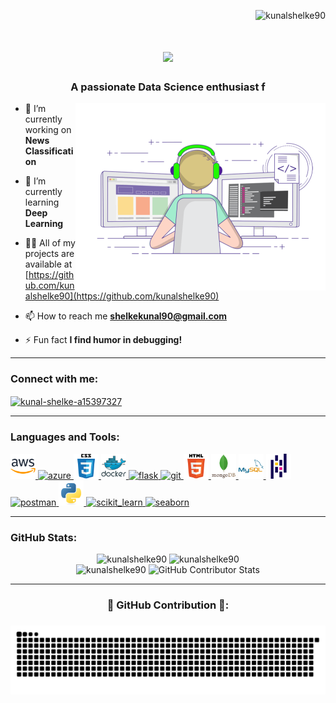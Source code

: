 <p align="right"> 
  <img src="https://komarev.com/ghpvc/?username=kunalshelke90&label=Profile%20views&color=0e75b6&style=flat" alt="kunalshelke90" /> 
</p>

<h1 align="center">
    <img src="https://readme-typing-svg.herokuapp.com/?font=Righteous&size=35&center=true&vCenter=true&width=500&height=70&duration=4000&lines=Hi+There!+👋;+I'm+Kunal+Shelke!;" />
</h1>
<h3 align="center">A passionate Data Science enthusiast f</h3>

<img align="right" alt="Coding" width="400" src="https://github.com/kunalshelke90/kunalshelke90/blob/main/github%20coding%20.gif">

- 🔭 I’m currently working on **News Classification**

- 🌱 I’m currently learning **Deep Learning**

- 👨‍💻 All of my projects are available at [https://github.com/kunalshelke90](https://github.com/kunalshelke90)

- 📫 How to reach me **shelkekunal90@gmail.com**

- ⚡ Fun fact **I find humor in debugging!**

---

<h3 align="left">Connect with me:</h3>
<p align="left">
  <a href="https://www.linkedin.com/in/kunalshelke/" target="blank">
    <img align="center" src="https://raw.githubusercontent.com/rahuldkjain/github-profile-readme-generator/master/src/images/icons/Social/linked-in-alt.svg" alt="kunal-shelke-a15397327" height="30" width="40" />
  </a>
</p>

---

<h3 align="left">Languages and Tools:</h3>
<p align="left"> 
  <a href="https://aws.amazon.com" target="_blank" rel="noreferrer"> 
    <img src="https://raw.githubusercontent.com/devicons/devicon/master/icons/amazonwebservices/amazonwebservices-original-wordmark.svg" alt="aws" width="40" height="40"/> 
  </a> 
  <a href="https://azure.microsoft.com/en-in/" target="_blank" rel="noreferrer"> 
    <img src="https://www.vectorlogo.zone/logos/microsoft_azure/microsoft_azure-icon.svg" alt="azure" width="40" height="40"/> 
  </a> 
  <a href="https://www.w3schools.com/css/" target="_blank" rel="noreferrer"> 
    <img src="https://raw.githubusercontent.com/devicons/devicon/master/icons/css3/css3-original-wordmark.svg" alt="css3" width="40" height="40"/> 
  </a> 
  <a href="https://www.docker.com/" target="_blank" rel="noreferrer"> 
    <img src="https://raw.githubusercontent.com/devicons/devicon/master/icons/docker/docker-original-wordmark.svg" alt="docker" width="40" height="40"/> 
  </a> 
  <a href="https://flask.palletsprojects.com/" target="_blank" rel="noreferrer"> 
    <img src="https://www.vectorlogo.zone/logos/pocoo_flask/pocoo_flask-icon.svg" alt="flask" width="40" height="40"/> 
  </a> 
  <a href="https://git-scm.com/" target="_blank" rel="noreferrer"> 
    <img src="https://www.vectorlogo.zone/logos/git-scm/git-scm-icon.svg" alt="git" width="40" height="40"/> 
  </a> 
  <a href="https://www.w3.org/html/" target="_blank" rel="noreferrer"> 
    <img src="https://raw.githubusercontent.com/devicons/devicon/master/icons/html5/html5-original-wordmark.svg" alt="html5" width="40" height="40"/> 
  </a> 
  <a href="https://www.mongodb.com/" target="_blank" rel="noreferrer"> 
    <img src="https://raw.githubusercontent.com/devicons/devicon/master/icons/mongodb/mongodb-original-wordmark.svg" alt="mongodb" width="40" height="40"/> 
  </a> 
  <a href="https://www.mysql.com/" target="_blank" rel="noreferrer"> 
    <img src="https://raw.githubusercontent.com/devicons/devicon/master/icons/mysql/mysql-original-wordmark.svg" alt="mysql" width="40" height="40"/> 
  </a> 
  <a href="https://pandas.pydata.org/" target="_blank" rel="noreferrer"> 
    <img src="https://raw.githubusercontent.com/devicons/devicon/2ae2a900d2f041da66e950e4d48052658d850630/icons/pandas/pandas-original.svg" alt="pandas" width="40" height="40"/> 
  </a> 
  <a href="https://postman.com" target="_blank" rel="noreferrer"> 
    <img src="https://www.vectorlogo.zone/logos/getpostman/getpostman-icon.svg" alt="postman" width="40" height="40"/> 
  </a> 
  <a href="https://www.python.org" target="_blank" rel="noreferrer"> 
    <img src="https://raw.githubusercontent.com/devicons/devicon/master/icons/python/python-original.svg" alt="python" width="40" height="40"/> 
  </a> 
  <a href="https://scikit-learn.org/" target="_blank" rel="noreferrer"> 
    <img src="https://upload.wikimedia.org/wikipedia/commons/0/05/Scikit_learn_logo_small.svg" alt="scikit_learn" width="40" height="40"/> 
  </a> 
  <a href="https://seaborn.pydata.org/" target="_blank" rel="noreferrer"> 
    <img src="https://seaborn.pydata.org/_images/logo-mark-lightbg.svg" alt="seaborn" width="40" height="40"/> 
  </a> 
</p>

---

<h3 align="left">GitHub Stats:</h3>

<div align="center">
  <img src="https://github-readme-stats.vercel.app/api?username=kunalshelke90&show_icons=true&locale=en&theme=dark" alt="kunalshelke90" />
  <img src="https://github-readme-streak-stats.herokuapp.com/?user=kunalshelke90&theme=dark" alt="kunalshelke90" />
</div>

<div align="center">
  <img src="https://github-readme-stats.vercel.app/api/top-langs?username=kunalshelke90&show_icons=true&locale=en&layout=compact&theme=dark" alt="kunalshelke90" />
  <img src="https://github-contributor-stats.vercel.app/api?username=kunalshelke90&limit=3&theme=dark&combine_all_yearly_contributions=true" alt="GitHub Contributor Stats">
</div>

---

<h3 align="center">🐍 GitHub Contribution 🐍:</h3>
<h3 align="center">
  <img src="https://github.com/kunalshelke90/kunalshelke90/blob/main/github-contribution-grid-snake.svg">
</h3>
